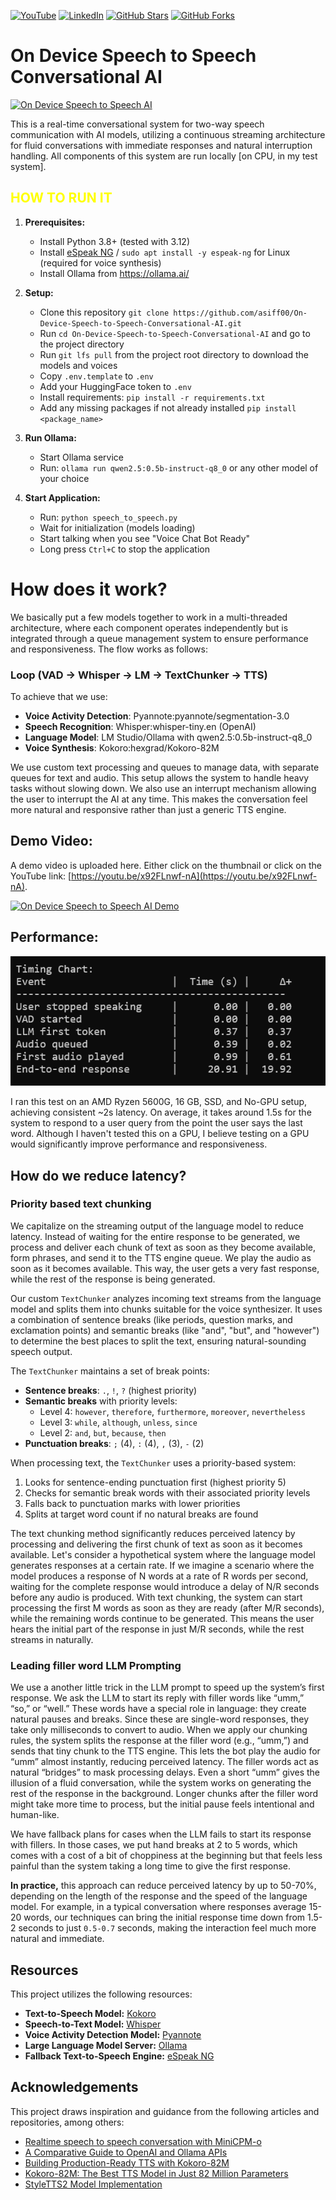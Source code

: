 [![YouTube](https://img.shields.io/badge/YouTube-FF0000?style=for-the-badge&logo=youtube&logoColor=white)](https://youtu.be/x92FLnwf-nA)
[![LinkedIn](https://img.shields.io/badge/LinkedIn-0077B5?style=for-the-badge&logo=linkedin&logoColor=white)](https://www.linkedin.com/in/abdullahalasif-bd/)
[![GitHub Stars](https://img.shields.io/github/stars/asiff00/On-Device-Speech-to-Speech-Conversational-AI?style=for-the-badge)](https://github.com/asiff00/On-Device-Speech-to-Speech-Conversational-AI/stargazers)
[![GitHub Forks](https://img.shields.io/github/forks/asiff00/On-Device-Speech-to-Speech-Conversational-AI?style=for-the-badge)](https://github.com/asiff00/On-Device-Speech-to-Speech-Conversational-AI/network/members)
# On Device Speech to Speech Conversational AI
[![On Device Speech to Speech AI](https://github.com/asiff00/On-Device-Speech-to-Speech-Conversational-AI/raw/main/assets/system_architecture.svg)](https://github.com/asiff00/On-Device-Speech-to-Speech-Conversational-AI/raw/main/assets/video_demo.mov)

This is a real-time conversational system for two-way speech communication with AI models, utilizing a continuous streaming architecture for fluid conversations with immediate responses and natural interruption handling. All components of this system are run locally [on CPU, in my test system].

<h2 style="color: yellow;">HOW TO RUN IT</h2>

1. **Prerequisites:**
   - Install Python 3.8+ (tested with 3.12)
   - Install [eSpeak NG](https://github.com/espeak-ng/espeak-ng/releases/tag/1.52.0) / `sudo apt install -y espeak-ng` for Linux (required for voice synthesis)
   - Install Ollama from https://ollama.ai/

2. **Setup:**
   - Clone this repository `git clone https://github.com/asiff00/On-Device-Speech-to-Speech-Conversational-AI.git`
   - Run `cd On-Device-Speech-to-Speech-Conversational-AI` and go to the project directory
   - Run `git lfs pull` from the project root directory to download the models and voices
   - Copy `.env.template` to `.env`
   - Add your HuggingFace token to `.env`
   - Install requirements: `pip install -r requirements.txt`
   - Add any missing packages if not already installed `pip install <package_name>`


4. **Run Ollama:**
   - Start Ollama service
   - Run: `ollama run qwen2.5:0.5b-instruct-q8_0` or any other model of your choice

5. **Start Application:**
   - Run: `python speech_to_speech.py`
   - Wait for initialization (models loading)
   - Start talking when you see "Voice Chat Bot Ready"
   - Long press `Ctrl+C` to stop the application
</details>


# How does it work?
We basically put a few models together to work in a multi-threaded architecture, where each component operates independently but is integrated through a queue management system to ensure performance and responsiveness. The flow works as follows: 
### Loop (VAD -> Whisper -> LM -> TextChunker -> TTS)

To achieve that we use:

- **Voice Activity Detection**: Pyannote:pyannote/segmentation-3.0
- **Speech Recognition**: Whisper:whisper-tiny.en (OpenAI)
- **Language Model**: LM Studio/Ollama with qwen2.5:0.5b-instruct-q8_0
- **Voice Synthesis**: Kokoro:hexgrad/Kokoro-82M

We use custom text processing and queues to manage data, with separate queues for text and audio. This setup allows the system to handle heavy tasks without slowing down. We also use an interrupt mechanism allowing the user to interrupt the AI at any time. This makes the conversation feel more natural and responsive rather than just a generic TTS engine.

## Demo Video:
A demo video is uploaded here. Either click on the thumbnail or click on the YouTube link: [https://youtu.be/x92FLnwf-nA](https://youtu.be/x92FLnwf-nA).

[![On Device Speech to Speech AI Demo](https://img.youtube.com/vi/x92FLnwf-nA/0.jpg)](https://youtu.be/x92FLnwf-nA)

## Performance:
![Timing Chart](assets/timing_chart.png)

I ran this test on an AMD Ryzen 5600G, 16 GB, SSD, and No-GPU setup, achieving consistent ~2s latency. On average, it takes around 1.5s for the system to respond to a user query from the point the user says the last word. Although I haven't tested this on a GPU, I believe testing on a GPU would significantly improve performance and responsiveness.

## How do we reduce latency?
### Priority based text chunking 
We capitalize on the streaming output of the language model to reduce latency. Instead of waiting for the entire response to be generated, we process and deliver each chunk of text as soon as they become available, form phrases, and send it to the TTS engine queue. We play the audio as soon as it becomes available. This way, the user gets a very fast response, while the rest of the response is being generated.

Our custom `TextChunker` analyzes incoming text streams from the language model and splits them into chunks suitable for the voice synthesizer. It uses a combination of sentence breaks (like periods, question marks, and exclamation points) and semantic breaks (like "and", "but", and "however") to determine the best places to split the text, ensuring natural-sounding speech output.

The `TextChunker` maintains a set of break points:
- **Sentence breaks**: `.`, `!`, `?` (highest priority)
- **Semantic breaks** with priority levels:
  - Level 4: `however`, `therefore`, `furthermore`, `moreover`, `nevertheless`
  - Level 3: `while`, `although`, `unless`, `since`
  - Level 2: `and`, `but`, `because`, `then`
- **Punctuation breaks**: `;` (4), `:` (4), `,` (3), `-` (2)

When processing text, the `TextChunker` uses a priority-based system:
1. Looks for sentence-ending punctuation first (highest priority 5)
2. Checks for semantic break words with their associated priority levels
3. Falls back to punctuation marks with lower priorities
4. Splits at target word count if no natural breaks are found

The text chunking method significantly reduces perceived latency by processing and delivering the first chunk of text as soon as it becomes available. Let's consider a hypothetical system where the language model generates responses at a certain rate. If we imagine a scenario where the model produces a response of N words at a rate of R words per second, waiting for the complete response would introduce a delay of N/R seconds before any audio is produced. With text chunking, the system can start processing the first M words as soon as they are ready (after M/R seconds), while the remaining words continue to be generated. This means the user hears the initial part of the response in just M/R seconds, while the rest streams in naturally.

### Leading filler word LLM Prompting
We use a another little trick in the LLM prompt to speed up the system’s first response. We ask the LLM to start its reply with filler words like “umm,” “so,” or “well.” These words have a special role in language: they create natural pauses and breaks. Since these are single-word responses, they take only milliseconds to convert to audio. When we apply our chunking rules, the system splits the response at the filler word (e.g., “umm,”) and sends that tiny chunk to the TTS engine. This lets the bot play the audio for “umm” almost instantly, reducing perceived latency. The filler words act as natural “bridges” to mask processing delays. Even a short “umm” gives the illusion of a fluid conversation, while the system works on generating the rest of the response in the background. Longer chunks after the filler word might take more time to process, but the initial pause feels intentional and human-like.

We have fallback plans for cases when the LLM fails to start its response with fillers. In those cases, we put hand breaks at 2 to 5 words, which comes with a cost of a bit of choppiness at the beginning but that feels less painful than the system taking a long time to give the first response.

**In practice,** this approach can reduce perceived latency by up to 50-70%, depending on the length of the response and the speed of the language model. For example, in a typical conversation where responses average 15-20 words, our techniques can bring the initial response time down from 1.5-2 seconds to just `0.5-0.7` seconds, making the interaction feel much more natural and immediate.


## Resources
This project utilizes the following resources:
*   **Text-to-Speech Model:** [Kokoro](https://huggingface.co/hexgrad/Kokoro-82M)
*   **Speech-to-Text Model:** [Whisper](https://huggingface.co/openai/whisper-tiny.en)
*   **Voice Activity Detection Model:** [Pyannote](https://huggingface.co/pyannote/segmentation-3.0)
*   **Large Language Model Server:** [Ollama](https://ollama.ai/)
*   **Fallback Text-to-Speech Engine:** [eSpeak NG](https://github.com/espeak-ng/espeak-ng/releases/tag/1.52.0)

## Acknowledgements
This project draws inspiration and guidance from the following articles and repositories, among others:
*   [Realtime speech to speech conversation with MiniCPM-o](https://github.com/OpenBMB/MiniCPM-o)
*   [A Comparative Guide to OpenAI and Ollama APIs](https://medium.com/@zakkyang/a-comparative-guide-to-openai-and-ollama-apis-with-cheathsheet-5aae6e515953)
*   [Building Production-Ready TTS with Kokoro-82M](https://medium.com/@simeon.emanuilov/kokoro-82m-building-production-ready-tts-with-82m-parameters-unfoldai-98e36ff286b9)
*   [Kokoro-82M: The Best TTS Model in Just 82 Million Parameters](https://medium.com/data-science-in-your-pocket/kokoro-82m-the-best-tts-model-in-just-82-million-parameters-512b4ba4f94c)
*   [StyleTTS2 Model Implementation](https://github.com/yl4579/StyleTTS2/blob/main/models.py)
